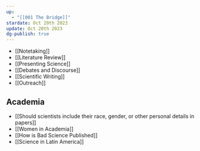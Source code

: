 ```yaml
---
up:
  - "[[001 The Bridge]]"
stardate: Oct 20th 2023
update: Oct 20th 2023
dg-publish: true
---
```


- [[Notetaking]]
- [[Literature Review]]
- [[Presenting Science]]
- [[Debates and Discourse]]
- [[Scientific Writing]]
- [[Outreach]]

## Academia
- [[Should scientists include their race, gender, or other personal details in papers]]
- [[Women in Academia]]
- [[How is Bad Science Published]]
- [[Science in Latin America]]
